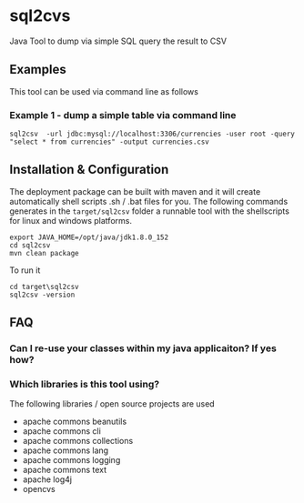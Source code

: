 # sql2cvs
Java Tool to dump via simple SQL query the result to CSV

## Examples
This tool can be used via command line as follows

### Example 1 - dump a simple table via command line
```
sql2csv  -url jdbc:mysql://localhost:3306/currencies -user root -query "select * from currencies" -output currencies.csv
```

## Installation & Configuration

The deployment package can be built with maven and it will create automatically shell scripts .sh / .bat files for you. The following commands generates in the `target/sql2csv` folder a runnable tool with the shellscripts for linux and windows platforms. 
```
export JAVA_HOME=/opt/java/jdk1.8.0_152
cd sql2csv
mvn clean package
```
To run it
```
cd target\sql2csv
sql2csv -version
```

## FAQ 
### Can I re-use your classes  within my java applicaiton? If yes how? 

### Which libraries is this tool using? 
The following libraries / open source projects are used
* apache commons beanutils
* apache commons cli
* apache commons collections
* apache commons lang
* apache commons logging
* apache commons text
* apache log4j
* opencvs
